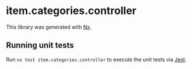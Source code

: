 # item.categories.controller

This library was generated with [Nx](https://nx.dev).

## Running unit tests

Run `nx test item.categories.controller` to execute the unit tests via [Jest](https://jestjs.io).
